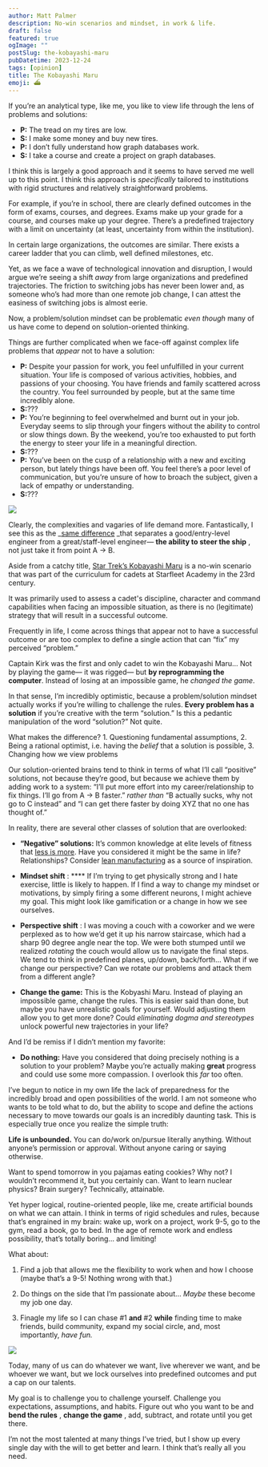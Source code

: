 ```yaml
---
author: Matt Palmer
description: No-win scenarios and mindset, in work & life.
draft: false
featured: true
ogImage: ""
postSlug: the-kobayashi-maru
pubDatetime: 2023-12-24
tags: [opinion]
title: The Kobayashi Maru
emoji: ⛴️
---
```


If you’re an analytical type, like me, you like to view life through the lens of problems and solutions:

*  **P:** The tread on my tires are low.
  *  **S:** I make some money and buy new tires.
*  **P:** I don’t fully understand how graph databases work. 
  * **S:** I take a course and create a project on graph databases.

I think this is largely a good approach and it seems to have served me well up to this point. I think this approach is _specifically_ tailored to institutions with rigid structures and relatively straightforward problems.

For example, if you’re in school, there are clearly defined outcomes in the form of exams, courses, and degrees. Exams make up your grade for a course, and courses make up your degree. There’s a predefined trajectory with a limit on uncertainty (at least, uncertainty from within the institution). 

In certain large organizations, the outcomes are similar. There exists a career ladder that you can climb, well defined milestones, etc.

Yet, as we face a wave of technological innovation and disruption, I would argue we’re seeing a shift _away_ from large organizations and predefined trajectories. The friction to switching jobs has never been lower and, as someone who’s had more than one remote job change, I can attest the easiness of switching jobs is almost eerie. 

Now, a problem/solution mindset can be problematic _even though_ many of us have come to depend on solution-oriented thinking. 

Things are further complicated when we face-off against complex life problems that _appear_ not to have a solution:

*  **P:** Despite your passion for work, you feel unfulfilled in your current situation. Your life is composed of various activities, hobbies, and passions of your choosing. You have friends and family scattered across the country. You feel surrounded by people, but at the same time incredibly alone.
  *  **S:**???
*  **P:** You’re beginning to feel overwhelmed and burnt out in your job. Everyday seems to slip through your fingers without the ability to control or slow things down. By the weekend, you’re too exhausted to put forth the energy to steer your life in a meaningful direction.
  *  **S:**???
*  **P:** You’ve been on the cusp of a relationship with a new and exciting person, but lately things have been off. You feel there’s a poor level of communication, but you’re unsure of how to broach the subject, given a lack of empathy or understanding. 
  * **S:**???

[![](https://substackcdn.com/image/fetch/w_1456,c_limit,f_auto,q_auto:good,fl_lossy/https%3A%2F%2Fsubstack-post-media.s3.amazonaws.com%2Fpublic%2Fimages%2Ff95a834f-1a74-48c6-b15a-7776dd6871be_717x578.gif)](https://substackcdn.com/image/fetch/f_auto,q_auto:good,fl_progressive:steep/https%3A%2F%2Fsubstack-post-media.s3.amazonaws.com%2Fpublic%2Fimages%2Ff95a834f-1a74-48c6-b15a-7776dd6871be_717x578.gif)

Clearly, the complexities and vagaries of life demand more. Fantastically, I see this as the _[same difference](https://www.linkedin.com/posts/alexander-chiou_techcareergrowth-softwareengineering-promotion-activity-7111741071654621185-br_X/) _that separates a good/entry-level engineer from a great/staff-level engineer— **the ability to steer the ship** , not just take it from point A → B.

Aside from a catchy title, [Star Trek’s Kobayashi Maru](https://memory-alpha.fandom.com/wiki/Kobayashi_Maru_scenario) is a no-win scenario that was part of the curriculum for cadets at Starfleet Academy in the 23rd century. 

It was primarily used to assess a cadet's discipline, character and command capabilities when facing an impossible situation, as there is no (legitimate) strategy that will result in a successful outcome.

Frequently in life, I come across things that appear not to have a successful outcome or are too complex to define a single action that can “fix” my perceived “problem.”

Captain Kirk was the first and only cadet to win the Kobayashi Maru… Not by playing the game— it was rigged— but **by reprogramming the computer**. Instead of losing at an impossible game, he _changed the game_. 

In that sense, I’m incredibly optimistic, because a problem/solution mindset actually works if you’re willing to challenge the rules. **Every problem has a solution** if you’re creative with the term “solution.” Is this a pedantic manipulation of the word “solution?” Not quite. 

What makes the difference? 1. Questioning fundamental assumptions, 2. Being a rational optimist, i.e. having the _belief_ that a solution is possible, 3. Changing how we view problems

Our solution-oriented brains tend to think in terms of what I’ll call “positive” solutions, not because they’re good, but because we achieve them by adding work to a system: “I’ll put more effort into my career/relationship to fix things. I’ll go from A → B faster.” _rather than_ “B actually sucks, why not go to C instead” and “I can get there faster by doing XYZ that no one has thought of.”

In reality, there are several other classes of solution that are overlooked:

*  **“Negative” solutions:** It’s common knowledge at elite levels of fitness that [less is more](https://www.nytimes.com/1989/07/24/sports/on-your-own-doing-less-to-make-most-of-peak-fitness.html). Have you considered it might be the same in life? Relationships? Consider [lean manufacturing](https://www.leanproduction.com/essence-of-lean/) as a source of inspiration.

*  **Mindset shift** : **** If I’m trying to get physically strong and I hate exercise, little is likely to happen. If I find a way to change my mindset or motivations, by simply firing a some different neurons, I might achieve my goal. This might look like gamification or a change in how we see ourselves. 

* **Perspective shift** : I was moving a couch with a coworker and we were perplexed as to how we’d get it up his narrow staircase, which had a sharp 90 degree angle near the top. We were both stumped until we realized _rotating_ the couch would allow us to navigate the final steps. We tend to think in predefined planes, up/down, back/forth… What if we change our perspective? Can we rotate our problems and attack them from a different angle?

*  **Change the game:** This is the Kobyashi Maru. Instead of playing an impossible game, change the rules. This is easier said than done, but maybe you have unrealistic goals for yourself. Would adjusting them allow you to get more done? Could _eliminating dogma and stereotypes_ unlock powerful new trajectories in your life?

And I’d be remiss if I didn’t mention my favorite:
  *  **Do nothing:** Have you considered that doing precisely nothing is a solution to your problem? Maybe you’re actually making **great** progress and could use some more compassion. I overlook this _far_ too often. 

I’ve begun to notice in my own life the lack of preparedness for the incredibly broad and open possibilities of the world. I am not someone who wants to be told what to do, but the ability to scope and define the actions necessary to move towards our goals is an incredibly daunting task. This is especially true once you realize the simple truth: 

**Life is unbounded.** You can do/work on/pursue literally anything. Without anyone’s permission or approval. Without anyone caring or saying otherwise.

Want to spend tomorrow in you pajamas eating cookies? Why not? I wouldn’t recommend it, but you certainly can. Want to learn nuclear physics? Brain surgery? Technically, attainable. 

Yet hyper logical, routine-oriented people, like me, create artificial bounds on what we can attain. I think in terms of rigid schedules and rules, because that’s engrained in my brain: wake up, work on a project, work 9-5, go to the gym, read a book, go to bed. In the age of remote work and endless possibility, that’s totally boring… and limiting!

What about:

1. Find a job that allows me the flexibility to work when and how I choose (maybe that’s a 9-5! Nothing wrong with that.)

2. Do things on the side that I’m passionate about… _Maybe_ these become my job one day.

3. Finagle my life so I can chase #1 **and** #2 **while** finding time to make friends, build community, expand my social circle, and, most importantly, _have fun._

[![](https://substackcdn.com/image/fetch/w_1456,c_limit,f_auto,q_auto:good,fl_progressive:steep/https%3A%2F%2Fsubstack-post-media.s3.amazonaws.com%2Fpublic%2Fimages%2F5c7803ae-7435-4f8e-b81c-28b997196f7b_500x228.gif)](https://substackcdn.com/image/fetch/f_auto,q_auto:good,fl_progressive:steep/https%3A%2F%2Fsubstack-post-media.s3.amazonaws.com%2Fpublic%2Fimages%2F5c7803ae-7435-4f8e-b81c-28b997196f7b_500x228.gif)

Today, many of us can do whatever we want, live wherever we want, and be whoever we want, but we lock ourselves into predefined outcomes and put a cap on our talents. 

My goal is to challenge you to challenge yourself. Challenge you expectations, assumptions, and habits. Figure out who you want to be and **bend the rules** , **change the game** , add, subtract, and rotate until you get there.

I’m not the most talented at many things I’ve tried, but I show up every single day with the will to get better and learn. I think that’s really all you need.
